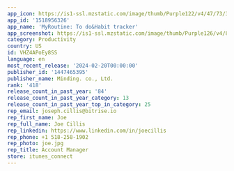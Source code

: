 ```yaml
---
app_icon: https://is1-ssl.mzstatic.com/image/thumb/Purple122/v4/47/73/30/477330b8-59c8-b9e2-9e22-e1ebd45bb25c/AppIcon-0-0-1x_U007emarketing-0-7-0-85-220.png/1024x1024bb.png
app_id: '1518956326'
app_name: 'MyRoutine: To do&Habit tracker'
app_screenshot: https://is1-ssl.mzstatic.com/image/thumb/Purple126/v4/85/97/1f/85971f18-2d52-bb43-38a2-81fa124fc647/bf2fa433-bf56-420a-a798-e5e1823b3c35_6.5_U005d_1.jpg/1284x2778bb.png
category: Productivity
country: US
id: VHZ4APoEy8SS
language: en
most_recent_release: '2024-02-20T00:00:00'
publisher_id: '1447465395'
publisher_name: Minding. co., Ltd.
rank: '418'
release_count_in_past_year: '84'
release_count_in_past_year_category: 13
release_count_in_past_year_top_in_category: 25
rep_email: joseph.cillis@bitrise.io
rep_first_name: Joe
rep_full_name: Joe Cillis
rep_linkedin: https://www.linkedin.com/in/joecillis
rep_phone: +1 518-258-1902
rep_photo: joe.jpg
rep_title: Account Manager
store: itunes_connect
---
```

